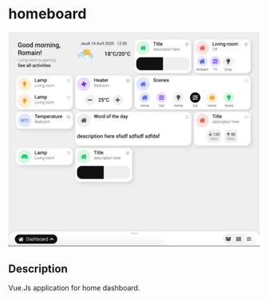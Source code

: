 # homeboard

![Preview](https://github.com/romainmnr/homeboard/blob/master/public/preview.png "Preview")

## Description

Vue.Js application for home dashboard.

